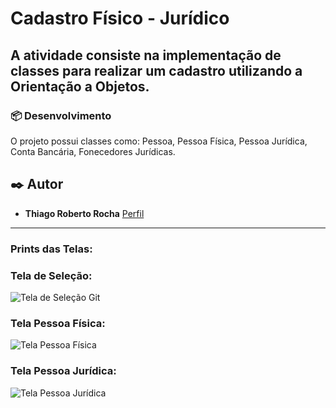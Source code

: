 # Cadastro Físico - Jurídico

A atividade consiste na implementação de classes para realizar um cadastro utilizando a Orientação a Objetos.
---

### 📦 Desenvolvimento

O projeto possui classes como: Pessoa, Pessoa Física, Pessoa Jurídica, Conta Bancária, Fonecedores Jurídicas.

## ✒️ Autor

* **Thiago Roberto Rocha**  [Perfil](https://github.com/Thirbt)
---

### Prints das Telas:

### Tela de Seleção:

![Tela de Seleção Git](https://user-images.githubusercontent.com/99846479/166175305-5a04089a-3ec9-416e-bc47-1b2f38bc2930.png)

### Tela Pessoa Física:

![Tela Pessoa Física](https://user-images.githubusercontent.com/99846479/166175313-d57d11c0-8c36-43de-9320-7cfa5798caec.png)

### Tela Pessoa Jurídica:

![Tela Pessoa Jurídica](https://user-images.githubusercontent.com/99846479/166175325-2c1f5c28-f568-41a8-bc99-fa9b779bdb02.png)
